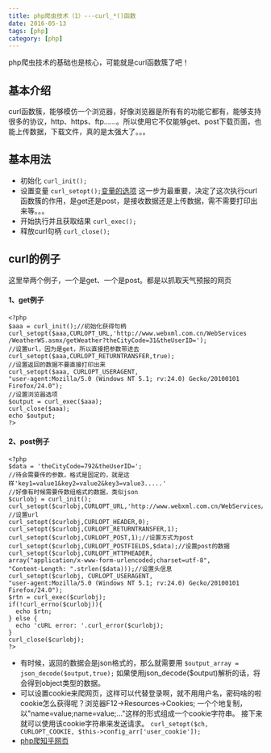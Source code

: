 ```yaml
---
title: php爬虫技术（1）---curl_*()函数
date: 2016-05-13
tags: [php]
category: [php]
---
```

php爬虫技术的基础也是核心，可能就是curl函数簇了吧！
<!--more-->
## 基本介绍
curl函数簇，能够模仿一个浏览器，好像浏览器是所有有的功能它都有，能够支持很多的协议，http、https、ftp……。所以使用它不仅能够get、post下载页面，也能上传数据，下载文件，真的是太强大了。。。
## 基本用法
- 初始化
`curl_init();`
- 设置变量
`curl_setopt();`[变量的选项](http://php.net/manual/zh/function.curl-setopt.php)
这一步为最重要，决定了这次执行curl函数簇的作用，是get还是post，是接收数据还是上传数据，需不需要打印出来等。。。
- 开始执行并且获取结果
`curl_exec();`
- 释放curl句柄
`curl_close();`

## curl的例子
这里举两个例子，一个是get、一个是post。都是以抓取天气预报的网页
#### 1、get例子
```
<?php
$aaa = curl_init();//初始化获得句柄
curl_setopt($aaa,CURLOPT_URL,'http://www.webxml.com.cn/WebServices
/WeatherWS.asmx/getWeather?theCityCode=31&theUserID=');
//设置url，因为是get，所以直接把参数带进去
curl_setopt($aaa,CURLOPT_RETURNTRANSFER,true);
//设置返回的数据不要直接打印出来
curl_setopt($aaa, CURLOPT_USERAGENT, 
"user-agent:Mozilla/5.0 (Windows NT 5.1; rv:24.0) Gecko/20100101 Firefox/24.0");
//设置浏览器选项
$output = curl_exec($aaa);
curl_close($aaa);
echo $output;
?>
```
#### 2、post例子
```
<?php
$data = 'theCityCode=792&theUserID=';
//待会需要传的参数，格式是固定的，就是这样'key1=value1&key2=value2&key3=value3.....'
//好像有时候需要传数组格式的数据，类似json
$curlobj = curl_init();
curl_setopt($curlobj,CURLOPT_URL,'http://www.webxml.com.cn/WebServices/WeatherWS.asmx/getWeather');
//设置url
curl_setopt($curlobj,CURLOPT_HEADER,0);
curl_setopt($curlobj,CURLOPT_RETURNTRANSFER,1);
curl_setopt($curlobj,CURLOPT_POST,1);//设置方式为post
curl_setopt($curlobj,CURLOPT_POSTFIELDS,$data);//设置post的数据
curl_setopt($curlobj,CURLOPT_HTTPHEADER,
array("application/x-www-form-urlencoded;charset=utf-8",
"Content-Length: ".strlen($data)));//设置头信息
curl_setopt($curlobj, CURLOPT_USERAGENT, 
"user-agent:Mozilla/5.0 (Windows NT 5.1; rv:24.0) Gecko/20100101 Firefox/24.0");
$rtn = curl_exec($curlobj);
if(!curl_errno($curlobj)){
  echo $rtn;
} else {
  echo 'cURL error: '.curl_error($curlobj);
}
curl_close($curlobj);
?>
```
- 有时候，返回的数据会是json格式的，那么就需要用
`$output_array = json_decode($output,true);`
如果使用json_decode($output)解析的话，将会得到object类型的数据。
- 可以设置cookie来爬网页，这样可以代替登录啊，就不用用户名，密码啥的啦
cookie怎么获得呢？浏览器F12->Resources->Cookies;
一个个地复制，以"name=value;name=value;..."这样的形式组成一个cookie字符串。
接下来就可以使用该cookie字符串来发送请求。
`curl_setopt($ch, CURLOPT_COOKIE, $this->config_arr['user_cookie']);`
- [php爬知乎网页](http://www.chinaz.com/web/2015/0930/452838.shtml)